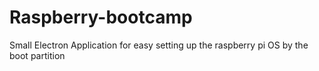 # Raspberry-bootcamp
Small Electron Application for easy setting up the raspberry pi OS by the boot partition

